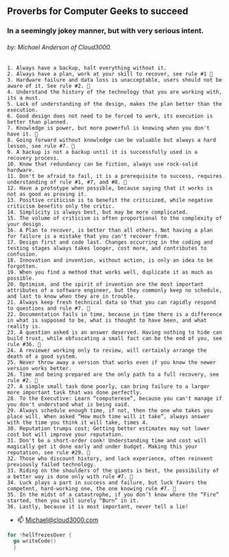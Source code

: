 ##       Proverbs for Computer Geeks to succeed
### In a seemingly jokey manner, but with very serious intent.
###### by: Michael Anderson of Cloud3000.

    1. Always have a backup, halt everything without it.
    2. Always have a plan, work at your skill to recover, see rule #1 👀 
    3. Hardware failure and data loss is unacceptable, users should not be aware of it. See rule #2. 👀 
    4. Understand the history of the technology that you are working with, its a must.
    5. Lack of understanding of the design, makes the plan better than the execution.
    6. Good design does not need to be forced to work, its execution is better than planned.
    7. Knowledge is power, but more powerful is knowing when you don't have it. 👋 
    8. Going forward without knowledge can be valuable but always a hard lesson, see rule #7. 👀 
    9. A backup is not a backup until it is successfully used in a recovery process.
    10. Know that redundancy can be fiction, always use rock-solid hardware.
    11. Don't be afraid to fail, it is a prerequisite to success, requires understanding of rule #1, #7, and #8. 👀 
    12. Have a prototype when possible, because saying that it works is not as good as proving it.
    13. Positive criticism is to benefit the criticized, while negative criticism benefits only the critic.
    14. Simplicity is always best, but may be more complicated. 
    15. The volume of criticism is often proportional to the complexity of your design.
    16. A Plan to recover, is better than all others. Not having a plan for failure is a mistake that you can't recover from.
    17. Design first and code last. Changes occurring in the coding and testing stages always takes longer, cost more, and contributes to confusion. 
    18. Innovation and invention, without action, is only an idea to be forgotten. 
    19. When you find a method that works well, duplicate it as much as possible.
    20. Optimism, and the spirit of invention are the most important attributes of a software engineer, but they commonly keep no schedule, and last to know when they are in trouble.
    21. Always keep fresh technical data so that you can rapidly respond to questions and rule #7. 👀 
    22. Documentation fails in time, because in time there is a difference in what is supposed to be, what is thought to have been, and what reality is.
    23. A question asked is an answer deserved. Having nothing to hide can build trust, while obfuscating a small fact can be the end of you, see rule #36. 👀 
    24. A reviewer working only to review, will certainly arrange the death of a good system.
    25. Never throw away a version that works even if you know the newer version works better.
    26. Time and being prepared are the only path to a full recovery, see rule #2. 👀 
    27. A simple small task done poorly, can bring failure to a larger more important task that was done perfectly.
    28. To the Executive: Learn “computerese”, because you can't manage if you don't understand what is being said. 
    29. Always schedule enough time, if not, then the one who takes you place will. When asked “How much time will it take”, always answer with the time you think it will take, times 4. 
    30. Reputation trumps cost; Getting better estimates may not lower cost but will improve your reputation. 
    31. Don't be a short-order cook! Understanding time and cost will magically get it done early and under budget. Making this your reputation, see rule #29. 👀 
    32. Those who discount history, and lack experience, often reinvent previously failed technology.
    33. Riding on the shoulders of the giants is best, the possibility of a better way is done only with rule #7. 👀  
    34. Luck plays a part in success and failure, but luck favors the competent, hard-working one, the one knowing rule #7. 👀 
    35. In the midst of a catastrophe, if you don’t know where the “Fire” started, then you will surely “Burn” in it.
    36. Lastly, because it is most important, never tell a lie!


- 📫 Michael@cloud3000.com

~~~ go
for !hellfrezesOver {
  go writeCode()
  }
~~~
